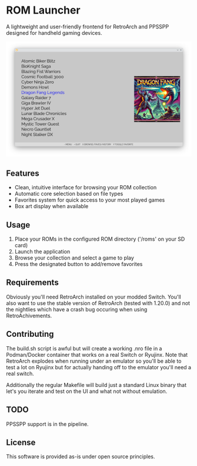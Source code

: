 # ROM Launcher

A lightweight and user-friendly frontend for RetroArch and PPSSPP designed for handheld gaming devices.

![Screenshot of romlauncher](https://github.com/lreeves/romlauncher/blob/main/screenshot.png?raw=true)

## Features

- Clean, intuitive interface for browsing your ROM collection
- Automatic core selection based on file types
- Favorites system for quick access to your most played games
- Box art display when available

## Usage

1. Place your ROMs in the configured ROM directory ('/roms' on your SD card)
2. Launch the application
3. Browse your collection and select a game to play
4. Press the designated button to add/remove favorites

## Requirements

Obviously you'll need RetroArch installed on your modded Switch.  You'll also
want to use the stable version of RetroArch (tested with 1.20.0) and not the
nightlies which have a crash bug occuring when using RetroAchivements.

## Contributing

The build.sh script is awful but will create a working .nro file in a
Podman/Docker container that works on a real Switch or Ryujinx. Note that
RetroArch explodes when running under an emulator so you'll be able to test a
lot on Ryujinx but for actually handing off to the emulator you'll need a real
switch.

Additionally the regular Makefile will build just a standard Linux binary that
let's you iterate and test on the UI and what not without emulation.

## TODO

PPSSPP support is in the pipeline.

## License

This software is provided as-is under open source principles.
